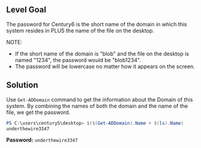 ## Level Goal
The password for Century6 is the short name of the domain in which this system resides in PLUS the name of the file on the desktop.

NOTE:
- If the short name of the domain is "blob" and the file on the desktop is named "1234", the password would be "blob1234".
- The password will be lowercase no matter how it appears on the screen.

## Solution
Use <code>Get-ADDomain</code> command to get the information about the Domain of this system. By combining the names of both the domain and the name of the file, we get the password.
```powershell
PS C:\users\century5\desktop> $($(Get-ADDomain).Name + $(ls).Name)                 
underthewire3347 
```
<strong>Password:</strong> <code>underthewire3347</code>
